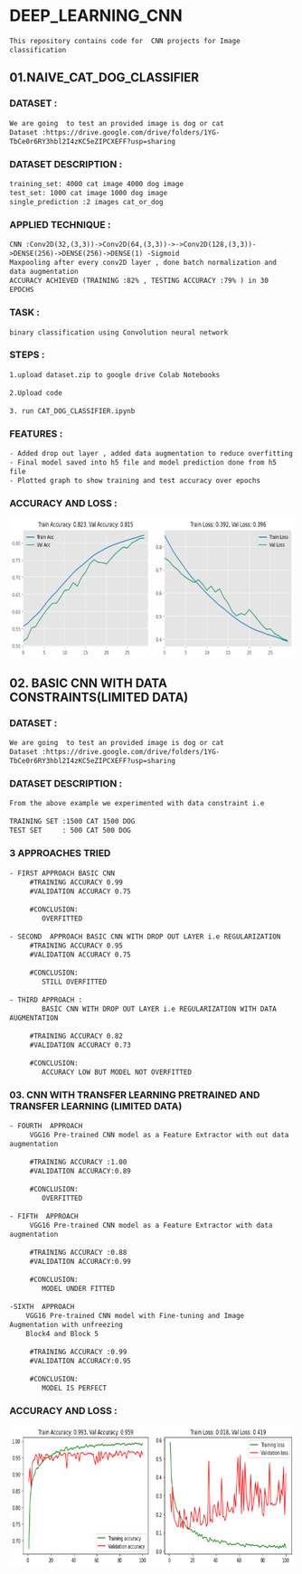 # DEEP_LEARNING_CNN

	This repository contains code for  CNN projects for Image classification  

## 01.NAIVE_CAT_DOG_CLASSIFIER 

### DATASET :

	We are going  to test an provided image is dog or cat
	Dataset :https://drive.google.com/drive/folders/1YG-TbCe0r6RY3hbl2I4zKC5eZIPCXEFF?usp=sharing

### DATASET DESCRIPTION :

	training_set: 4000 cat image 4000 dog image 
	test_set: 1000 cat image 1000 dog image 
	single_prediction :2 images cat_or_dog 

### APPLIED TECHNIQUE :

	CNN :Conv2D(32,(3,3))->Conv2D(64,(3,3))->->Conv2D(128,(3,3))->DENSE(256)->DENSE(256)->DENSE(1) -Sigmoid
	Maxpooling after every conv2D layer , done batch normalization and data augmentation 
	ACCURACY ACHIEVED (TRAINING :82% , TESTING ACCURACY :79% ) in 30 EPOCHS


### TASK :

	binary classification using Convolution neural network	


### STEPS :

    1.upload dataset.zip to google drive Colab Notebooks 

    2.Upload code 

    3. run CAT_DOG_CLASSIFIER.ipynb 

### FEATURES :

	- Added drop out layer , added data augmentation to reduce overfitting 	
	- Final model saved into h5 file and model prediction done from h5 file 	
	- Plotted graph to show training and test accuracy over epochs 
	
### ACCURACY AND LOSS :

<a href="url"><img src="https://github.com/jitendramishra1024/DEEP_LEARNING_CNN/blob/master/supporting_files/naive_image_classifier_accuracy.png" align="center" height="250" width="250" ></a>
<a href="url"><img src="https://github.com/jitendramishra1024/DEEP_LEARNING_CNN/blob/master/supporting_files/naive_image_classifier_loss.png" align="center" height="250" width="250" ></a>


## 02. BASIC CNN WITH DATA CONSTRAINTS(LIMITED DATA) 

### DATASET :

	We are going  to test an provided image is dog or cat
	Dataset :https://drive.google.com/drive/folders/1YG-TbCe0r6RY3hbl2I4zKC5eZIPCXEFF?usp=sharing

### DATASET DESCRIPTION :

	From the above example we experimented with data constraint i.e

	TRAINING SET :1500 CAT 1500 DOG 
	TEST SET     : 500 CAT 500 DOG 

### 3 APPROACHES TRIED 

	- FIRST APPROACH BASIC CNN
		 #TRAINING ACCURACY 0.99
		 #VALIDATION ACCURACY 0.75 
		 
		 #CONCLUSION:
			OVERFITTED 

	- SECOND  APPROACH BASIC CNN WITH DROP OUT LAYER i.e REGULARIZATION
		 #TRAINING ACCURACY 0.95
		 #VALIDATION ACCURACY 0.75 
		 
		 #CONCLUSION:
			STILL OVERFITTED 
 
	- THIRD APPROACH :
			BASIC CNN WITH DROP OUT LAYER i.e REGULARIZATION WITH DATA AUGMENTATION 
			
		 #TRAINING ACCURACY 0.82
		 #VALIDATION ACCURACY 0.73
		 
		 #CONCLUSION: 
			ACCURACY LOW BUT MODEL NOT OVERFITTED 

### 03. CNN WITH TRANSFER LEARNING PRETRAINED AND TRANSFER LEARNING (LIMITED DATA)

	- FOURTH  APPROACH 
		 VGG16 Pre-trained CNN model as a Feature Extractor with out data augmentation 
		 
		 #TRAINING ACCURACY :1.00
		 #VALIDATION ACCURACY:0.89  
		 
		 #CONCLUSION:
			OVERFITTED 

	- FIFTH  APPROACH 
		 VGG16 Pre-trained CNN model as a Feature Extractor with data augmentation 
		 
		 #TRAINING ACCURACY :0.88
		 #VALIDATION ACCURACY:0.99  
		 
		 #CONCLUSION:
			MODEL UNDER FITTED

	-SIXTH  APPROACH 
		VGG16 Pre-trained CNN model with Fine-tuning and Image Augmentation with unfreezing 
		Block4 and Block 5
		
		 #TRAINING ACCURACY :0.99
		 #VALIDATION ACCURACY:0.95 
		 
		 #CONCLUSION:
			MODEL IS PERFECT
	
### ACCURACY AND LOSS :

<a href="url"><img src="https://github.com/jitendramishra1024/DEEP_LEARNING_CNN/blob/master/supporting_files/VGG_16_FINE_TUNE_ACCURACY.png" align="center" height="250" width="250" ></a>
<a href="url"><img src="https://github.com/jitendramishra1024/DEEP_LEARNING_CNN/blob/master/supporting_files/VGG_16_FINE_TUNE_LOSS.png" align="center" height="250" width="250" ></a>


